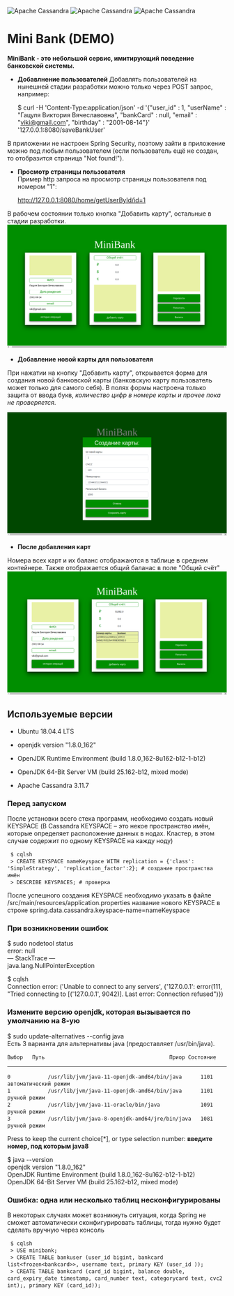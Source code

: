 ![Apache Cassandra](https://andreyex.ru/wp-content/uploads/2016/12/Kak-ustanovit-Cassandra-na-CentOS-7.png)
![Apache Cassandra](https://miro.medium.com/max/512/1*k73wp-nDid53eeQ0RDGvdw.png)
![Apache Cassandra](https://cdn.iconscout.com/icon/free/png-256/gradle-3-1175026.png)

# Mini Bank (DEMO)

**MiniBank - это небольшой сервис, имитирующий поведение банковской системы.**        
* **Добавлнение пользователей**
Добавлять пользователей на нынешней стадии разработки можно только через POST запрос, например:                 
    
     $ curl -H 'Content-Type:application/json' -d '{"user_id" : 1, "userName" : "Гацуля Виктория Вячеславовна", "bankCard" : null, "email" : "viki@gmail.com", "birthday" : "2001-08-14"}' '127.0.0.1:8080/saveBankUser'


В приложении не настроен Spring Security, поэтому зайти в приложение можно под любым пользователем (если пользователь ещё не создан, то отобразится страница "Not found!").      
* **Просмотр страницы пользователя**                
Пример http запроса на просмотр страницы пользователя под номером "1":

    http://127.0.0.1:8080/home/getUserById/id=1    
    
В рабочем состоянии только кнопка "Добавить карту", остальные в стадии разработки.
![alt text](screenshots/screen1.png "Каркас приложения")

* **Добавление новой карты для пользователя**             

При нажатии на кнопку "Добавить карту", открывается форма для создания новой банковской карты (банковскую карту пользователь может только для самого себя).
В полях формы настроена только защита от ввода букв, *количество цифр в номере карты и прочее пока не проверяется*.

![alt text](screenshots/screen2.png "Меню создания новой карты")

* **После добавления карт**                     

Номера всех карт и их баланс отображаются в таблице в среднем контейнере. Также отображается общий баланас в поле "Общий счёт"
![alt text](screenshots/screen3.png "Итог по добавлению карт")


## Используемые версии
* Ubuntu 18.04.4 LTS

* openjdk version "1.8.0_162"
* OpenJDK Runtime Environment (build 1.8.0_162-8u162-b12-1-b12)
* OpenJDK 64-Bit Server VM (build 25.162-b12, mixed mode)

* Apache Cassandra 3.11.7

### Перед запуском

После установки всего стека программ, необходимо создать новый KEYSPACE (В Cassandra KEYSPACE – это некое пространство имён, которые определяет расположение данных в нодах. Кластер, в этом случае содержит по одному KEYSPACE на кажду ноду)

     $ cqlsh
     > CREATE KEYSPACE nameKeyspace WITH replication = {'class': 'SimpleStrategy', 'replication_factor':2}; # создание пространства имён
     > DESCRIBE KEYSPACES; # проверка

После успешного создания KEYSPACE необходимо указать в файле /src/main/resources/application.properties название нового KEYSPACE в строке
    spring.data.cassandra.keyspace-name=nameKeyspace

### При возникновении ошибок

  $ sudo nodetool status  
  error: null  
  — StackTrace —  
  java.lang.NullPointerException  

  $ cqlsh  
  Connection error: ('Unable to connect to any servers', {'127.0.0.1': error(111, "Tried connecting to [('127.0.0.1', 9042)]. Last error: Connection refused")})  

### Измените версию openjdk, которая вызывается по умолчанию на 8-ую

  $ sudo update-alternatives --config java  
  Есть 3 варианта для альтернативы java (предоставляет /usr/bin/java).  

    Выбор   Путь                                        Приор Состояние
  ------------------------------------------------------------
    0            /usr/lib/jvm/java-11-openjdk-amd64/bin/java      1101      автоматический режим
    1            /usr/lib/jvm/java-11-openjdk-amd64/bin/java      1101      ручной режим
    2            /usr/lib/jvm/java-11-oracle/bin/java             1091      ручной режим
    3            /usr/lib/jvm/java-8-openjdk-amd64/jre/bin/java   1081      ручной режим
  
  Press <enter> to keep the current choice[*], or type selection number: **введите номер, под которым java8**  
    
  $ java --version  
  openjdk version "1.8.0_162"  
  OpenJDK Runtime Environment (build 1.8.0_162-8u162-b12-1-b12)  
  OpenJDK 64-Bit Server VM (build 25.162-b12, mixed mode)  
  
  ### Ошибка: одна или несколько таблиц несконфигурированы
  
 В некоторых случаях может возникнуть ситуация, когда Spring не сможет автоматически сконфигурировать таблицы, тогда нужно будет сделать вручную через консоль
 
     $ cqlsh
     > USE minibank;
     > CREATE TABLE bankuser (user_id bigint, bankcard list<frozen<bankcard>>, username text, primary KEY (user_id ));
     > CREATE TABLE bankcard (card_id bigint, balance double, card_expiry_date timestamp, card_number text, categorycard text, cvc2 int);, primary KEY (card_id));
     
     

